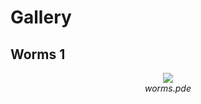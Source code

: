 # Gallery

## Worms 1


<p align="center">
   <img src="https://media.giphy.com/media/Kd6EJVQVgcW1c6U9KY/source.gif"/><br>
   <i>worms.pde</i>
</p>
